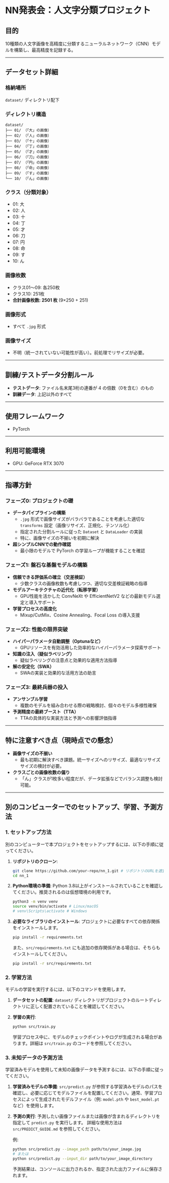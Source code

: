 # NN発表会：人文字分類プロジェクト

## 目的
10種類の人文字画像を高精度に分類するニューラルネットワーク（CNN）モデルを構築し、最高精度を記録する。

---

## データセット詳細

### 格納場所
`dataset/` ディレクトリ配下

### ディレクトリ構造
```
dataset/
├── 01/ （「大」の画像）
├── 02/ （「人」の画像）
├── 03/ （「十」の画像）
├── 04/ （「丁」の画像）
├── 05/ （「才」の画像）
├── 06/ （「刀」の画像）
├── 07/ （「円」の画像）
├── 08/ （「命」の画像）
├── 09/ （「す」の画像）
└── 10/ （「ん」の画像）
```

### クラス（分類対象）
- 01: 大  
- 02: 人  
- 03: 十  
- 04: 丁  
- 05: 才  
- 06: 刀  
- 07: 円  
- 08: 命  
- 09: す  
- 10: ん  

### 画像枚数
- クラス01〜09: 各250枚  
- クラス10: 251枚  
- **合計画像枚数: 2501 枚** (9×250 + 251)

### 画像形式
- すべて `.jpg` 形式

### 画像サイズ
- 不明（統一されていない可能性が高い）。前処理でリサイズが必要。

---

## 訓練/テストデータ分割ルール
- **テストデータ**: ファイル名末尾3桁の連番が 4 の倍数（0を含む）のもの  
- **訓練データ**: 上記以外のすべて

---

## 使用フレームワーク
- PyTorch

---

## 利用可能環境
- GPU: GeForce RTX 3070

---

## 指導方針

### フェーズ0: プロジェクトの礎
- **データパイプラインの構築**
  - `.jpg` 形式で画像サイズがバラバラであることを考慮した適切な `transforms` 設定（画像リサイズ、正規化、テンソル化）
  - 指定された分割ルールに従った `Dataset` と `DataLoader` の実装
  - 特に、画像サイズの不揃いを初期に解決
- **超シンプルCNNでの動作確認**
  - 最小限のモデルで PyTorch の学習ループが機能することを確認

### フェーズ1: 盤石な基盤モデルの構築
- **信頼できる評価系の確立（交差検証）**
  - 少数クラスの画像枚数も考慮しつつ、適切な交差検証戦略の指導
- **モデルアーキテクチャの近代化（転移学習）**
  - GPU性能を活かした ConvNeXt や EfficientNetV2 などの最新モデル選定と導入サポート
- **学習プロセスの高度化**
  - Mixup/CutMix、Cosine Annealing、Focal Loss の導入支援

### フェーズ2: 性能の限界突破
- **ハイパーパラメータ自動調整（Optunaなど）**
  - GPUリソースを有効活用した効率的なハイパーパラメータ探索サポート
- **知識の注入（疑似ラベリング）**
  - 疑似ラベリングの注意点と効果的な適用方法指導
- **解の安定化（SWA）**
  - SWAの実装と効果的な活用方法の助言

### フェーズ3: 最終兵器の投入
- **アンサンブル学習**
  - 複数のモデルを組み合わせる際の戦略検討、個々のモデル多様性確保
- **予測精度の最終ブースト（TTA）**
  - TTAの具体的な実装方法と予測への影響評価指導

---

## 特に注意すべき点（現時点での懸念）
- **画像サイズの不揃い**
  - 最も初期に解決すべき課題。統一サイズへのリサイズ、最適なリサイズサイズの検討が必要。
- **クラスごとの画像枚数の偏り**
  - 「ん」クラスが1枚多い程度だが、データ拡張などでバランス調整も検討可能。

---

## 別のコンピューターでのセットアップ、学習、予測方法

### 1. セットアップ方法

別のコンピューターで本プロジェクトをセットアップするには、以下の手順に従ってください。

1.  **リポジトリのクローン**:
    ```bash
    git clone https://github.com/your-repo/nn_1.git # リポジトリのURLを適宜変更してください
    cd nn_1
    ```

2.  **Python環境の準備**:
    Python 3.8以上がインストールされていることを確認してください。推奨されるのは仮想環境の利用です。
    ```bash
    python3 -m venv venv
    source venv/bin/activate # Linux/macOS
    # venv\Scripts\activate # Windows
    ```

3.  **必要なライブラリのインストール**:
    プロジェクトに必要なすべての依存関係をインストールします。
    ```bash
    pip install -r requirements.txt
    ```
    また、`src/requirements.txt` にも追加の依存関係がある場合は、そちらもインストールしてください。
    ```bash
    pip install -r src/requirements.txt
    ```

### 2. 学習方法

モデルの学習を実行するには、以下のコマンドを使用します。

1.  **データセットの配置**:
    `dataset/` ディレクトリがプロジェクトのルートディレクトリに正しく配置されていることを確認してください。

2.  **学習の実行**:
    ```bash
    python src/train.py
    ```
    学習プロセス中に、モデルのチェックポイントやログが生成される場合があります。詳細は `src/train.py` のコードを参照してください。

### 3. 未知データの予測方法

学習済みモデルを使用して未知の画像データを予測するには、以下の手順に従ってください。

1.  **学習済みモデルの準備**:
    `src/predict.py` が参照する学習済みモデルのパスを確認し、必要に応じてモデルファイルを配置してください。通常、学習プロセスによって生成されたモデルファイル（例: `model.pth` や `best_model.pt` など）を使用します。

2.  **予測の実行**:
    予測したい画像ファイルまたは画像が含まれるディレクトリを指定して `predict.py` を実行します。
    詳細な使用方法は `src/PREDICT_GUIDE.md` を参照してください。

    例:
    ```bash
    python src/predict.py --image_path path/to/your_image.jpg
    # または
    python src/predict.py --input_dir path/to/your_image_directory
    ```
    予測結果は、コンソールに出力されるか、指定された出力ファイルに保存されます。

